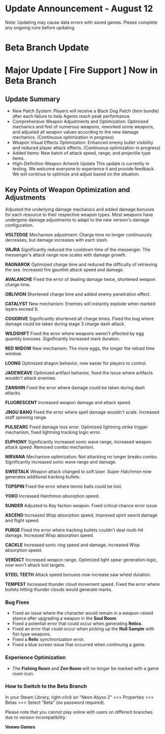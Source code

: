 # Update Announcement - August 12

Note: Updating may cause data errors with saved games. Please complete any ongoing runs before updating.

# Beta Branch Update

# Major Update **[ Fire Support ]** Now in Beta Branch

## Update Summary

* New Patch System: Players will receive a Black Dog Patch (item bundle) after each failure to help Agents reach peak performance.
* Comprehensive Weapon Adjustments and Optimization: Optimized mechanics and feel of numerous weapons, reworked some weapons, and adjusted all weapon values according to the new damage mechanics. (Continuous optimization in progress)
* Weapon Visual Effects Optimization: Enhanced enemy bullet visibility and reduced player attack effects. (Continuous optimization in progress)
* Added Items: New batch of attack speed, range, and projectile type items.
* High-Definition Weapon Artwork Update
This update is currently in testing. We welcome everyone to experience it and provide feedback. We will continue to optimize and adjust based on the situation.

## Key Points of Weapon Optimization and Adjustments


Adjusted the underlying damage mechanics and added damage bonuses for each resource to their respective weapon types. Most weapons have undergone damage adjustments to adapt to the new version's damage configuration.

**VOLTEDGE**
Mechanism adjustment: Charge time no longer continuously decreases, but damage increases with each slash.

**VAJRA**
Significantly reduced the cooldown time of the messenger. The messenger's attack range now scales with damage growth.

**RAGNAROK**
Optimized charge time and reduced the difficulty of retrieving the axe. Increased fire gauntlet attack speed and damage.

**AVALANCHE**
Fixed the error of dealing damage twice, shortened weapon charge time.

**OBLIVION**
Shortened charge time and added enemy penetration effect.

**CATALYST**
New mechanism: Enemies will instantly explode when marked layers exceed 9.

**COGDRIVE**
Significantly shortened all charge times. Fixed the bug where damage could be taken during stage 3 charge dash attack.

**WILDSHIFT**
Fixed the error where weapons weren't affected by egg quantity bonuses. Significantly increased mark duration.

**RED WIDOW**
New mechanism: The more eggs, the longer the reload time window.

**LOONG**
Optimized dragon behavior, now easier for players to control.

**JADEWEAVE**
Optimized artifact behavior, fixed the issue where artifacts wouldn't attack enemies.

**ZANSHIN**
Fixed the error where damage could be taken during dash attacks.

**FLUORESCENT**
Increased weapon damage and attack speed.

**JINGU BANG**
Fixed the error where spell damage wouldn't scale. Increased staff spinning range.

**PULSEARC**
Fixed damage loss error. Optimized lightning strike trigger mechanism, fixed lightning tracking logic error.

**EUPHONY**
Significantly increased sonic wave range, increased weapon attack speed. Removed combo mechanism.

**NIRVANA**
Mechanism optimization: Not attacking no longer breaks combo. Significantly increased sonic wave range and damage.

**SWEETALK**
Weapon attack changed to soft laser. Super Hatchmon now generates additional tracking bullets.

**TOPSPIN**
Fixed the error where tennis balls could be lost.

**YOKO**
Increased Hatchmon absorption speed.

**SUNDER**
Adjusted to Key faction weapon. Fixed critical chance error issue.

**ASCEND**
Increased Wisp absorption speed, improved spirit sword damage and flight speed.

**PURGE**
Fixed the error where tracking bullets couldn't deal multi-hit damage. Increased Wisp absorption speed.

**CACKLE**
Increased sonic ring speed and damage, increased Wisp absorption speed.

**VERDICT**
Increased weapon range. Optimized light spear generation logic, now won't attack lost targets.

**STEEL TEETH**
Attack speed bonuses now increase saw wheel duration.

**TEMPEST**
Increased thunder cloud movement speed. Fixed the error where bullets hitting thunder clouds would generate marks.

### Bug Fixes

* Fixed an issue where the character would remain in a weapon-raised stance after upgrading a weapon in the **Soul Room**.
* Fixed a potential error that could occur when generating **Relics**.
* Fixed an error that could occur when picking up the **Null Sample** with fist-type weapons.
* Fixed a **Relic** synchronization error.
* Fixed a blue screen issue that occurred when continuing a game.
### Experience Optimization

* The **Fishing Room** and **Zen Room** will no longer be marked with a game room icon.
### How to Switch to the Beta Branch

In your Steam Library, right-click on "Neon Abyss 2" >>> Properties >>> Betas >>> Select "Beta" (no password required).

Please note that you cannot play online with users on different branches due to version incompatibility.

**Veewo Games**

